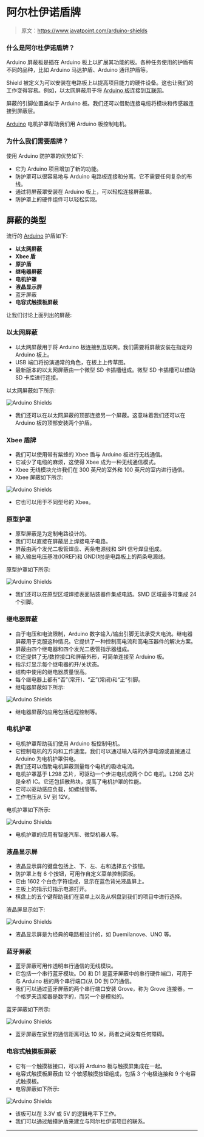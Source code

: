 # 阿尔杜伊诺盾牌

> 原文：<https://www.javatpoint.com/arduino-shields>

### 什么是阿尔杜伊诺盾牌？

Arduino 屏蔽板是插在 Arduino 板上以扩展其功能的板。各种任务使用的护盾有不同的品种，比如 Arduino 马达护盾、Arduino 通讯护盾等。

Shield 被定义为可以安装在电路板上以提高项目能力的硬件设备。这也让我们的工作变得容易。例如，以太网屏蔽用于将 [Arduino 板](https://www.javatpoint.com/arduino-boards)连接到[互联网](https://www.javatpoint.com/internet)。

屏蔽的引脚位置类似于 Arduino 板。我们还可以借助连接电缆将模块和传感器连接到屏蔽层。

[Arduino](https://www.javatpoint.com/arduino) 电机护罩帮助我们用 Arduino 板控制电机。

### 为什么我们需要盾牌？

使用 Arduino 防护罩的优势如下:

*   它为 Arduino 项目增加了新的功能。
*   防护罩可以很容易地与 Arduino 电路板连接和分离。它不需要任何复杂的布线。
*   通过将屏蔽罩安装在 Arduino 板上，可以轻松连接屏蔽罩。
*   防护罩上的硬件组件可以轻松实现。

## 屏蔽的类型

流行的 [Arduino](https://www.javatpoint.com/arduino) 护盾如下:

*   **以太网屏蔽**
*   **Xbee 盾**
*   **原护盾**
*   **继电器屏蔽**
*   **电机护罩**
*   **液晶显示屏**
*   蓝牙屏蔽
*   **电容式触摸板屏蔽**

让我们讨论上面列出的屏蔽:

### 以太网屏蔽

*   以太网屏蔽用于将 Arduino 板连接到互联网。我们需要将屏蔽安装在指定的 Arduino 板上。
*   USB 端口将扮演通常的角色，在板上上传草图。
*   最新版本的以太网屏蔽由一个微型 SD 卡插槽组成。微型 SD 卡插槽可以借助 SD 卡库进行连接。

以太网屏蔽如下所示:

![Arduino Shields](img/bc030bf1f7811e555b0ab3587b5124e8.png)

*   我们还可以在以太网屏蔽的顶部连接另一个屏蔽。这意味着我们还可以在 Arduino 板的顶部安装两个护盾。

### Xbee 盾牌

*   我们可以使用带有紫蜂的 Xbee 盾与 Arduino 板进行无线通信。
*   它减少了电缆的麻烦，这使得 Xbee 成为一种无线通信模式。
*   Xbee 无线模块允许我们在 300 英尺的室外和 100 英尺的室内进行通信。
*   Xbee 屏蔽如下所示:

![Arduino Shields](img/d1e8f4c9023d55af84fcbe25f38ea251.png)

*   它也可以用于不同型号的 Xbee。

### 原型护罩

*   原型屏蔽是为定制电路设计的。
*   我们可以直接在屏蔽层上焊接电子电路。
*   屏蔽由两个发光二极管焊盘、两条电源线和 SPI 信号焊盘组成。
*   输入输出电压基准(IOREF)和 GND(地)是电路板上的两条电源线。

原型护罩如下所示:

![Arduino Shields](img/312238841bb86c45c2afd432c5edb8d2.png)

*   我们还可以在原型区域焊接表面贴装器件集成电路。SMD 区域最多可集成 24 个引脚。

### 继电器屏蔽

*   由于电压和电流限制，Arduino 数字输入/输出引脚无法承受大电流。继电器屏蔽用于克服这种情况。它提供了一种控制高电流和高电压器件的解决方案。
*   屏蔽由四个继电器和四个发光二极管指示器组成。
*   它还提供了无/数控接口和屏蔽外形，可简单连接至 Arduino 板。
*   指示灯显示每个继电器的开/关状态。
*   结构中使用的继电器质量很高。
*   每个继电器上都有“否”(常开)、“正”(常闭)和“正”引脚。
*   继电器屏蔽如下所示:

![Arduino Shields](img/e901c2105d9a519f15f21912c9642db0.png)

*   继电器屏蔽的应用包括远程控制等。

### 电机护罩

*   电机护罩帮助我们使用 Arduino 板控制电机。
*   它控制电机的方向和工作速度。我们可以通过输入端的外部电源或直接通过 Arduino 为电机护罩供电。
*   我们还可以借助电机屏蔽测量每个电机的吸收电流。
*   电机护罩基于 L298 芯片，可驱动一个步进电机或两个 DC 电机。L298 芯片是全桥 IC。它还包括散热块，提高了电机护罩的性能。
*   它可以驱动感应负载，如螺线管等。
*   工作电压从 5V 到 12V。

电机护罩如下所示:

![Arduino Shields](img/cca1d2b9947b36b1b09cc54c21b39c64.png)

*   电机护罩的应用有智能汽车、微型机器人等。

### 液晶显示屏

*   液晶显示屏的键盘包括上、下、左、右和选择五个按钮。
*   防护罩上有 6 个按钮，可用作自定义菜单控制面板。
*   它由 1602 个白色字符组成，显示在蓝色背光液晶屏上。
*   主板上的指示灯指示电源打开。
*   棋盘上的五个键帮助我们在菜单上以及从棋盘到我们的项目中进行选择。

液晶屏显示如下:

![Arduino Shields](img/57bddd25eafdcaea90d1ddef9d9a2a09.png)

*   液晶显示屏是为经典的电路板设计的，如 Duemilanove、UNO 等。

### 蓝牙屏蔽

*   蓝牙屏蔽可用作透明串行通信的无线模块。
*   它包括一个串行蓝牙模块。D0 和 D1 是蓝牙屏蔽中的串行硬件端口，可用于与 Arduino 板的两个串行端口(从 D0 到 D7)通信。
*   我们可以通过蓝牙屏蔽的两个串行端口安装 Grove，称为 Grove 连接器。一个格罗夫连接器是数字的，而另一个是模拟的。

蓝牙屏蔽如下所示:

![Arduino Shields](img/9b5e87351f57198d3e0e96ccff15c2bb.png)

*   蓝牙屏蔽在家里的通信距离可达 10 米，两者之间没有任何障碍。

### 电容式触摸板屏蔽

*   它有一个触摸板接口，可以将 Arduino 板与触摸屏集成在一起。
*   电容式触摸板屏蔽由 12 个敏感触摸按钮组成，包括 3 个电极连接和 9 个电容式触摸板。
*   电容屏蔽如下所示:

![Arduino Shields](img/4ac3a252f6c06e06fa53e3f053dc28f3.png)

*   该板可以在 3.3V 或 5V 的逻辑电平下工作。
*   我们可以通过触摸护盾来建立与阿尔杜伊诺项目的联系。

* * *